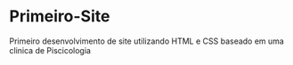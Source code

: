 # Primeiro-Site
Primeiro desenvolvimento de site utilizando HTML e CSS baseado em uma clinica de Piscicologia
